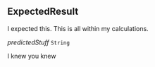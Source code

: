 

## ExpectedResult



I expected this. This is all within my calculations.

  
<article>

*predictedStuff* `String` 

I knew you knew

</article>

